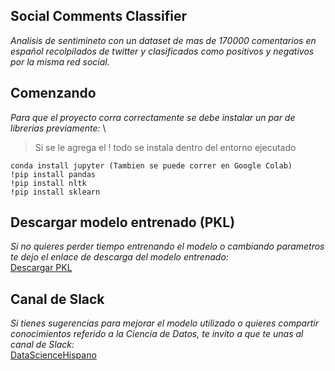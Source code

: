 ## Social Comments Classifier
*Analisis de sentimineto con un dataset de mas de 170000 comentarios en español recolpilados de twitter y clasificados como positivos y negativos por la misma red social.*

## Comenzando
*Para que el proyecto corra correctamente se debe instalar un par de librerias previamente:*
\
>Si se le agrega el ! todo se instala dentro del entorno ejecutado
```
conda install jupyter (Tambien se puede correr en Google Colab)
!pip install pandas
!pip install nltk
!pip install sklearn
```
## Descargar modelo entrenado (PKL)
*Si no quieres perder tiempo entrenando el modelo o cambiando parametros te dejo el enlace de descarga del modelo entrenado:*
\
[Descargar PKL]()

## Canal de Slack
*Si tienes sugerencias para mejorar el modelo utilizado o quieres compartir conocimientos referido a la Ciencia de Datos, te invito a que te unas al canal de Slack:*
\
[DataScienceHispano](https://join.slack.com/t/datasciencehispana/shared_invite/zt-cmpsmzxj-7BUzG3NzNlhqh8VXPjxM_A)
